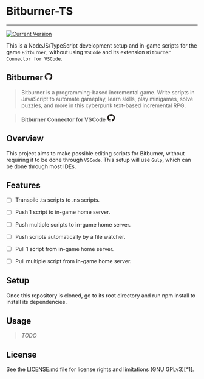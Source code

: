 # Bitburner-TS 
---

[![Current Version](https://img.shields.io/badge/version-0.0.1-green.svg)](https://github.com/GeoffoiB/bitburner-ts)


This is a NodeJS/TypeScript development setup and in-game scripts for the game `Bitburner`, without using `VSCode` and its extension `Bitburner Connector for VSCode`.

## Bitburner <a href="https://github.com/danielyxie/bitburner/"><img height="20" src="https://raw.githubusercontent.com/github/explore/89bdd9644f44d1b12180fd512b95574fe4c54617/topics/github-api/github-api.png"></a>

> Bitburner is a programming-based incremental game. Write scripts in JavaScript to automate gameplay, learn skills, play minigames, solve puzzles, and more in this cyberpunk text-based incremental RPG.

> **Bitburner Connector for VSCode** <a href="https://github.com/bitburner-official/bitburner-vscode/"><img height="20" src="https://raw.githubusercontent.com/github/explore/89bdd9644f44d1b12180fd512b95574fe4c54617/topics/github-api/github-api.png"></a>


## Overview

This project aims to make possible editing scripts for Bitburner, without requiring it to be done through `VSCode`. This setup will use `Gulp`, which can be done through most IDEs.

## Features

- [ ] Transpile .ts scripts to .ns scripts.
- [ ] Push 1 script to in-game home server.
- [ ] Push multiple scripts to in-game home server.
- [ ] Push scripts automatically by a file watcher.
- [ ] Pull 1 script from in-game home server.
- [ ] Pull multiple script from in-game home server.


## Setup

Once this repository is cloned, go to its root directory and run npm install to install its dependencies.


## Usage

> *TODO*


## License

See the [LICENSE.md](LICENSE.md) file for license rights and limitations (GNU GPLv3)[^1].
